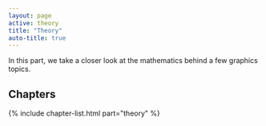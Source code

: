 ```yaml
---
layout: page
active: theory
title: "Theory"
auto-title: true
---
```


In this part, we take a closer look at the mathematics behind a few graphics topics.

## Chapters

{% include chapter-list.html part="theory" %}
